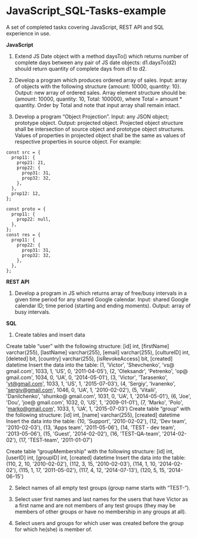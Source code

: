 # JavaScript_SQL-Tasks-example
A set of completed tasks covering JavaScript, REST API and  SQL experience in use.


**JavaScript**
1. Extend JS Date object with a method daysTo() which returns number of complete days between any pair of JS date objects: 
d1.daysTo(d2) should return quantity of complete days from d1 to d2.

2. Develop a program which produces ordered array of sales. 
Input: array of objects with the following structure {amount: 10000, quantity: 10}. Output: new array of ordered sales. 
Array element structure should be: {amount: 10000, quantity: 10, Total: 100000}, where Total = amount * quantity. 
Order by Total and note that input array shall remain intact.

3. Develop a program “Object Projection”. Input: any JSON object; prototype object. Output: projected object. 
Projected object structure shall be intersection of source object and prototype object structures. 
Values of properties in projected object shall be the same as values of respective properties in source object. 
For example: 
```
const src = {
  prop11: {
    prop21: 21,
    prop22: {
      prop31: 31,
      prop32: 32,
    },
  },
  prop12: 12,
};

const proto = {
  prop11: {
    prop22: null,
  },
};
const res = {
  prop11: {
    prop22: {
      prop31: 31,
      prop32: 32,
    },
  },
};
```

**REST API**
1. Develop a program in JS which returns array of free/busy intervals in a given time period for any shared Google calendar. 
Input: shared Google calendar ID; time period (starting and ending moments). Output: array of busy intervals.


**SQL**
1. Create tables and insert data

Create table “user” with the following structure:
[id] int,
	[firstName] varchar(255),
	[lastName] varchar(255),
	[email] varchar(255),
	[cultureID] int,
	[deleted] bit,
	[country] varchar(255),
	[isRevokeAccess] bit,
	[created] datetime
Insert the data into the table:
(1, 'Victor', 'Shevchenko', 'vs@ gmail.com', 1033, 1, 'US', 0, '2011-04-05'),
	(2, 'Oleksandr', 'Petrenko', 'op@ gmail.com', 1034, 0, 'UA', 0, '2014-05-01'),
	(3, 'Victor', 'Tarasenko', 'vt@gmail.com', 1033, 1, 'US', 1, '2015-07-03'),
	(4, 'Sergiy', 'Ivanenko', 'sergiy@gmail.com', 1046, 0, 'UA', 1, '2010-02-02'),
	(5, 'Vitalii', 'Danilchenko', 'shumko@ gmail.com', 1031, 0, 'UA', 1, '2014-05-01'),
	(6, 'Joe', 'Dou', 'joe@ gmail.com', 1032, 0, 'US', 1, '2009-01-01'),
	(7, 'Marko', 'Polo', 'marko@gmail.com', 1033, 1, 'UA', 1, '2015-07-03')
Create table “group” with the following structure:
[id] int,
	[name] varchar(255),
	[created] datetime
Insert the data into the table:
(10, 'Support', '2010-02-02'),
	(12, 'Dev team', '2010-02-03'),
	(13, 'Apps team', '2011-05-06'),
	(14, 'TEST - dev team', '2013-05-06'),
	(15, 'Guest', '2014-02-02'),
	(16, 'TEST-QA-team', '2014-02-02'),
	(17, 'TEST-team', '2011-01-07')

Create table “groupMembership” with the following structure:
[id] int,
	[userID] int,
	[groupID] int,
	[created] datetime
Insert the data into the table:
(110, 2, 10, '2010-02-02'),
	(112, 3, 15, '2010-02-03'),
	(114, 1, 10, '2014-02-02'),
	(115, 1, 17, '2011-05-02'),
	(117, 4, 12, '2014-07-13'),
	(120, 5, 15, '2014-06-15')

2. Select names of all empty test groups (group name starts with “TEST-”).

3. Select user first names and last names for the users that have Victor as a first name and are not members of any test groups 
(they may be members of other groups or have no membership in any groups at all).

4. Select users and groups for which user was created before the group for which he(she) is member of.

